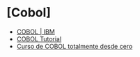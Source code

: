 # [Cobol]

- [COBOL | IBM](https://www.ibm.com/docs/es/i/7.3?topic=languages-cobol)
- [COBOL Tutorial](https://www.tutorialspoint.com/cobol/index.htm)
- [Curso de COBOL totalmente desde cero](https://www.programacionfacil.org/cursos/cobol/cobol_index.html)
